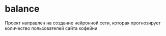 # balance
Проект направлен на создание нейронной сети, которая прогнозирует количество пользователей сайта кофейни

